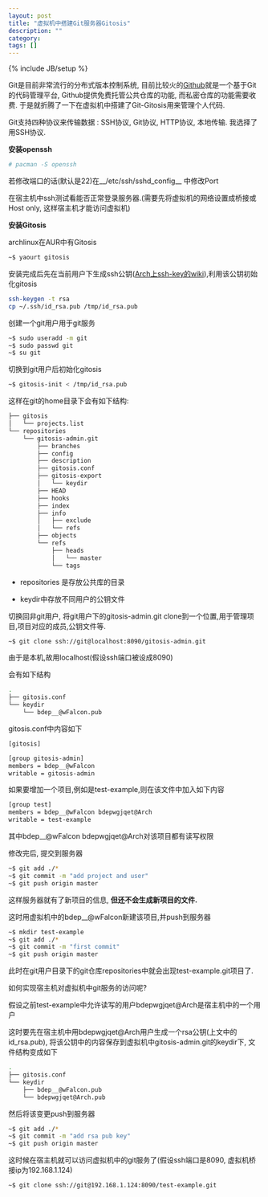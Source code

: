 ```yaml
---
layout: post
title: "虚拟机中搭建Git服务器Gitosis"
description: ""
category: 
tags: []
---
```

{% include JB/setup %}

Git是目前非常流行的分布式版本控制系统, 目前比较火的[Github](https://github.com/)就是一个基于Git的代码管理平台, Github提供免费托管公共仓库的功能, 而私密仓库的功能需要收费. 于是就折腾了一下在虚拟机中搭建了Git-Gitosis用来管理个人代码.

Git支持四种协议来传输数据 : SSH协议, Git协议, HTTP协议, 本地传输. 我选择了用SSH协议.

__安装openssh__

```bash
# pacman -S openssh
```

若修改端口的话(默认是22)在__/etc/ssh/sshd_config__ 中修改Port

在宿主机中ssh测试看能否正常登录服务器.(需要先将虚拟机的网络设置成桥接或Host only, 这样宿主机才能访问虚拟机)

__安装Gitosis__

archlinux在AUR中有Gitosis

```bash
~$ yaourt gitosis
```

安装完成后先在当前用户下生成ssh公钥([Arch上ssh-key的wiki](http://en.wikipedia.org/wiki/Ssh-keygen)),利用该公钥初始化gitosis

```bash
ssh-keygen -t rsa
cp ~/.ssh/id_rsa.pub /tmp/id_rsa.pub
```

创建一个git用户用于git服务

```bash
~$ sudo useradd -m git
~$ sudo passwd git
~$ su git
```

切换到git用户后初始化gitosis

```bash
~$ gitosis-init < /tmp/id_rsa.pub
```

这样在git的home目录下会有如下结构:

```bash
├── gitosis
│   └── projects.list
└── repositories
    └── gitosis-admin.git
        ├── branches
        ├── config
        ├── description
        ├── gitosis.conf
        ├── gitosis-export
        │   └── keydir
        ├── HEAD
        ├── hooks
        ├── index
        ├── info
        │   ├── exclude
        │   └── refs
        ├── objects
        └── refs
            ├── heads
            │   └── master
            └── tags
```

- repositories 是存放公共库的目录

- keydir中存放不同用户的公钥文件

切换回非git用户, 将git用户下的gitosis-admin.git clone到一个位置,用于管理项目,项目对应的成员,公钥文件等.

```bash
~$ git clone ssh://git@localhost:8090/gitosis-admin.git
```

由于是本机,故用localhost(假设ssh端口被设成8090)

会有如下结构

```bash
.
├── gitosis.conf
└── keydir
    └── bdep__@wFalcon.pub
```

gitosis.conf中内容如下

```bash
[gitosis]

[group gitosis-admin]
members = bdep__@wFalcon
writable = gitosis-admin
```

如果要增加一个项目,例如是test-example,则在该文件中加入如下内容

```bash
[group test]
members = bdep__@wFalcon bdepwgjqet@Arch
writable = test-example
```

其中bdep__@wFalcon bdepwgjqet@Arch对该项目都有读写权限

修改完后, 提交到服务器

```bash
~$ git add ./*
~$ git commit -m "add project and user"
~$ git push origin master
```

这样服务器就有了新项目的信息, __但还不会生成新项目的文件.__

这时用虚拟机中的bdep__@wFalcon新建该项目,并push到服务器

```bash
~$ mkdir test-example
~$ git add ./*
~$ git commit -m "first commit"
~$ git push origin master
```

此时在git用户目录下的git仓库repositories中就会出现test-example.git项目了.

如何实现宿主机对虚拟机中git服务的访问呢?

假设之前test-example中允许读写的用户bdepwgjqet@Arch是宿主机中的一个用户

这时要先在宿主机中用bdepwgjqet@Arch用户生成一个rsa公钥(上文中的id_rsa.pub), 将该公钥中的内容保存到虚拟机中gitosis-admin.git的keydir下, 文件结构变成如下

```bash
.
├── gitosis.conf
└── keydir
    ├── bdep__@wFalcon.pub
    └── bdepwgjqet@Arch.pub
```

然后将该变更push到服务器

```bash
~$ git add ./*
~$ git commit -m "add rsa pub key"
~$ git push origin master
```

这时候在宿主机就可以访问虚拟机中的git服务了(假设ssh端口是8090, 虚拟机桥接ip为192.168.1.124)

```bash
~$ git clone ssh://git@192.168.1.124:8090/test-example.git
```


